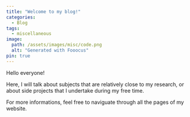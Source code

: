 ```yaml
---
title: "Welcome to my blog!"
categories:
  - Blog
tags:
  - miscellaneous
image:
  path: /assets/images/misc/code.png
  alt: "Generated with Fooocus"
pin: true
---
```


Hello everyone!

Here, I will talk about subjects that are relatively close to my research,
or about side projects that I undertake during my free time.

For more informations,
feel free to naviguate through all the pages of my website.
